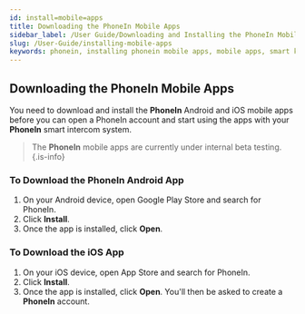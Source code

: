 ```yaml
---
id: install=mobile=apps
title: Downloading the PhoneIn Mobile Apps
sidebar_label: /User Guide/Downloading and Installing the PhoneIn Mobile Apps
slug: /User-Guide/installing-mobile-apps
keywords: phonein, installing phonein mobile apps, mobile apps, smart keys
---
```


## Downloading the PhoneIn Mobile Apps
You need to download and install the **PhoneIn** Android and iOS mobile apps before you can open a PhoneIn account and start using the apps with your **PhoneIn** smart intercom system.

> The **PhoneIn** mobile apps are currently under internal beta testing.{.is-info}

### To Download the PhoneIn Android App
1. On your Android device, open Google Play Store and search for PhoneIn. 
1. Click **Install**.
1. Once the app is installed, click **Open**.

### To Download the iOS App
1. On your iOS device, open App Store and search for PhoneIn.
1. Click **Install**.
1. Once the app is installed, click **Open**. You'll then be asked to create a **PhoneIn** account.